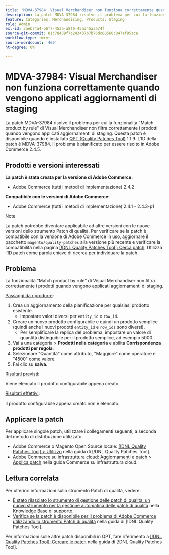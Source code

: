 ```yaml
---
title: 'MDVA-37984: Visual Merchandiser non funziona correttamente quando vengono applicati aggiornamenti di staging'
description: La patch MDVA-37984 risolve il problema per cui la funzionalità "Match product by rule" di Visual Merchandiser non filtra correttamente i prodotti quando vengono applicati aggiornamenti di staging. Questa patch è disponibile quando è installato [Quality Patches Tool (QPT)](https://experienceleague.adobe.com/en/docs/commerce-knowledge-base/kb/announcements/commerce-announcements/magento-quality-patches-released-new-tool-to-self-serve-quality-patches) 1.1.9. L'ID della patch è MDVA-37984. Il problema è pianificato per essere risolto in Adobe Commerce 2.4.5.
feature: Categories, Merchandising, Products, Staging
role: Admin
exl-id: 3aeb74a4-b6f7-453a-a8f6-45a345aaa74f
source-git-commit: 81c78439f7c243437b7b76dc80560c847af95ace
workflow-type: tm+mt
source-wordcount: '466'
ht-degree: 0%

---
```


# MDVA-37984: Visual Merchandiser non funziona correttamente quando vengono applicati aggiornamenti di staging

La patch MDVA-37984 risolve il problema per cui la funzionalità &quot;Match product by rule&quot; di Visual Merchandiser non filtra correttamente i prodotti quando vengono applicati aggiornamenti di staging. Questa patch è disponibile quando è installato [QPT (Quality Patches Tool)](https://experienceleague.adobe.com/en/docs/commerce-knowledge-base/kb/announcements/commerce-announcements/magento-quality-patches-released-new-tool-to-self-serve-quality-patches) 1.1.9. L&#39;ID della patch è MDVA-37984. Il problema è pianificato per essere risolto in Adobe Commerce 2.4.5.

## Prodotti e versioni interessati

**La patch è stata creata per la versione di Adobe Commerce:**

* Adobe Commerce (tutti i metodi di implementazione) 2.4.2

**Compatibile con le versioni di Adobe Commerce:**

* Adobe Commerce (tutti i metodi di implementazione) 2.4.1 - 2.4.3-p1

>[!NOTE]
>
>La patch potrebbe diventare applicabile ad altre versioni con le nuove versioni dello strumento Patch di qualità. Per verificare se la patch è compatibile con la versione di Adobe Commerce in uso, aggiornare il pacchetto `magento/quality-patches` alla versione più recente e verificare la compatibilità nella pagina [[!DNL Quality Patches Tool]: Cerca patch](https://experienceleague.adobe.com/en/docs/commerce-knowledge-base/kb/announcements/commerce-announcements/magento-quality-patches-released-new-tool-to-self-serve-quality-patches). Utilizza l’ID patch come parola chiave di ricerca per individuare la patch.

## Problema

La funzionalità &quot;Match product by rule&quot; di Visual Merchandiser non filtra correttamente i prodotti quando vengono applicati aggiornamenti di staging.

<u>Passaggi da riprodurre</u>:

1. Crea un aggiornamento della pianificazione per qualsiasi prodotto esistente.
   * Impostare valori diversi per `entity_id` e `row_id`.
1. Creare un nuovo prodotto configurabile e quindi un prodotto semplice (quindi anche i nuovi prodotti `entity_id` e `row_ids` sono diversi).
   * Per semplificare la replica del problema, impostare un valore di quantità distinguibile per il prodotto semplice, ad esempio 5000.
1. Vai a una categoria > **Prodotti nella categoria** e abilita **Corrispondenza prodotti per regola**.
1. Selezionare &quot;Quantità&quot; come attributo, &quot;Maggiore&quot; come operatore e &quot;4500&quot; come valore.
1. Fai clic su **salva**.

<u>Risultati previsti</u>:

Viene elencato il prodotto configurabile appena creato.

<u>Risultati effettivi</u>:

Il prodotto configurabile appena creato non è elencato.

## Applicare la patch

Per applicare singole patch, utilizzare i collegamenti seguenti, a seconda del metodo di distribuzione utilizzato:

* Adobe Commerce o Magento Open Source locale: [[!DNL Quality Patches Tool] > Utilizzo](/help/tools/quality-patches-tool/usage.md) nella guida di [!DNL Quality Patches Tool].
* Adobe Commerce su infrastruttura cloud: [Aggiornamenti e patch > Applica patch](https://experienceleague.adobe.com/docs/commerce-cloud-service/user-guide/develop/upgrade/apply-patches.html) nella guida Commerce su infrastruttura cloud.

## Lettura correlata

Per ulteriori informazioni sullo strumento Patch di qualità, vedere:

* [È stato rilasciato lo strumento di gestione delle patch di qualità: un nuovo strumento per la gestione automatica delle patch di qualità](https://experienceleague.adobe.com/en/docs/commerce-knowledge-base/kb/announcements/commerce-announcements/magento-quality-patches-released-new-tool-to-self-serve-quality-patches) nella Knowledge Base di supporto.
* [Verifica se la patch è disponibile per il problema di Adobe Commerce utilizzando lo strumento Patch di qualità](/help/tools/quality-patches-tool/patches-available-in-qpt/check-patch-for-magento-issue-with-magento-quality-patches.md) nella guida di [!DNL Quality Patches Tool].

Per informazioni sulle altre patch disponibili in QPT, fare riferimento a [[!DNL Quality Patches Tool]: Cercare le patch](https://experienceleague.adobe.com/tools/commerce-quality-patches/index.html) nella guida di [!DNL Quality Patches Tool].
